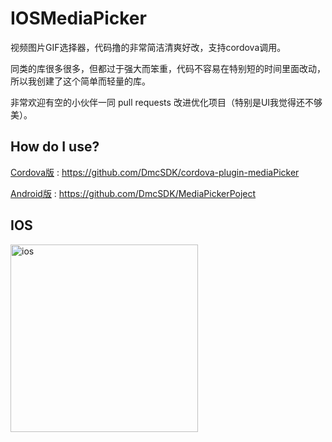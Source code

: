 # IOSMediaPicker

视频图片GIF选择器，代码撸的非常简洁清爽好改，支持cordova调用。

同类的库很多很多，但都过于强大而笨重，代码不容易在特别短的时间里面改动，所以我创建了这个简单而轻量的库。

非常欢迎有空的小伙伴一同 pull requests 改进优化项目（特别是UI我觉得还不够美）。

How do I use?
-------------------
[Cordova版](https://github.com/DmcSDK/cordova-plugin-mediaPicker) : https://github.com/DmcSDK/cordova-plugin-mediaPicker 

[Android版](https://github.com/DmcSDK/MediaPickerPoject) : https://github.com/DmcSDK/MediaPickerPoject
## IOS
<img src="https://github.com/DmcSDK/cordova-plugin-mediaPicker/blob/master/www/demo/ios.gif" width="300" alt="ios" />
